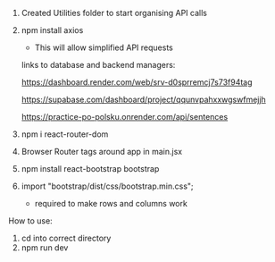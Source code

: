 1) Created Utilities folder to start organising API calls
2) npm install axios
    - This will allow simplified API requests


    links to database and backend managers:

    https://dashboard.render.com/web/srv-d0sprremcj7s73f94tag

    https://supabase.com/dashboard/project/qqunvpahxxwgswfmejjh

    https://practice-po-polsku.onrender.com/api/sentences

3) npm i react-router-dom
4) Browser Router tags around app in main.jsx
5) npm install react-bootstrap bootstrap
6) import "bootstrap/dist/css/bootstrap.min.css"; 
    - required to make rows and columns work







How to use:

1) cd into correct directory
2) npm run dev